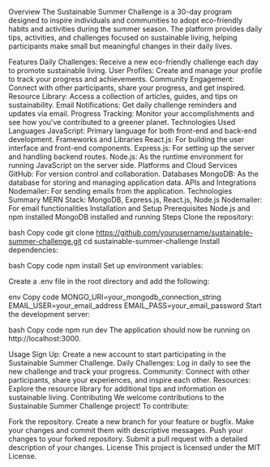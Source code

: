 Overview
The Sustainable Summer Challenge is a 30-day program designed to inspire individuals and communities to adopt eco-friendly habits and activities during the summer season. The platform provides daily tips, activities, and challenges focused on sustainable living, helping participants make small but meaningful changes in their daily lives.

Features
Daily Challenges: Receive a new eco-friendly challenge each day to promote sustainable living.
User Profiles: Create and manage your profile to track your progress and achievements.
Community Engagement: Connect with other participants, share your progress, and get inspired.
Resource Library: Access a collection of articles, guides, and tips on sustainability.
Email Notifications: Get daily challenge reminders and updates via email.
Progress Tracking: Monitor your accomplishments and see how you've contributed to a greener planet.
Technologies Used
Languages
JavaScript: Primary language for both front-end and back-end development.
Frameworks and Libraries
React.js: For building the user interface and front-end components.
Express.js: For setting up the server and handling backend routes.
Node.js: As the runtime environment for running JavaScript on the server side.
Platforms and Cloud Services
GitHub: For version control and collaboration.
Databases
MongoDB: As the database for storing and managing application data.
APIs and Integrations
Nodemailer: For sending emails from the application.
Technologies Summary
MERN Stack: MongoDB, Express.js, React.js, Node.js
Nodemailer: For email functionalities
Installation and Setup
Prerequisites
Node.js and npm installed
MongoDB installed and running
Steps
Clone the repository:

bash
Copy code
git clone https://github.com/yourusername/sustainable-summer-challenge.git
cd sustainable-summer-challenge
Install dependencies:

bash
Copy code
npm install
Set up environment variables:

Create a .env file in the root directory and add the following:

env
Copy code
MONGO_URI=your_mongodb_connection_string
EMAIL_USER=your_email_address
EMAIL_PASS=your_email_password
Start the development server:

bash
Copy code
npm run dev
The application should now be running on http://localhost:3000.

Usage
Sign Up: Create a new account to start participating in the Sustainable Summer Challenge.
Daily Challenges: Log in daily to see the new challenge and track your progress.
Community: Connect with other participants, share your experiences, and inspire each other.
Resources: Explore the resource library for additional tips and information on sustainable living.
Contributing
We welcome contributions to the Sustainable Summer Challenge project! To contribute:

Fork the repository.
Create a new branch for your feature or bugfix.
Make your changes and commit them with descriptive messages.
Push your changes to your forked repository.
Submit a pull request with a detailed description of your changes.
License
This project is licensed under the MIT License.
